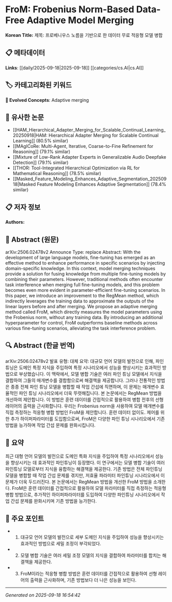 
# FroM: Frobenius Norm-Based Data-Free Adaptive Model Merging

**Korean Title:** 제목: 프로베니우스 노름을 기반으로 한 데이터 무료 적응형 모델 병합

## 📋 메타데이터

**Links**: [[daily/2025-09-18|2025-09-18]] [[categories/cs.AI|cs.AI]]

## 🏷️ 카테고리화된 키워드
**🚀 Evolved Concepts**: Adaptive merging

## 🔗 유사한 논문
- [[HAM_Hierarchical_Adapter_Merging_for_Scalable_Continual_Learning_20250918|HAM: Hierarchical Adapter Merging for Scalable Continual Learning]] (80.5% similar)
- [[MAgICoRe: Multi-Agent, Iterative, Coarse-to-Fine Refinement for Reasoning]] (79.1% similar)
- [[Mixture of Low-Rank Adapter Experts in Generalizable Audio Deepfake Detection]] (79.1% similar)
- [[THOR: Tool-Integrated Hierarchical Optimization via RL for Mathematical Reasoning]] (78.5% similar)
- [[Masked_Feature_Modeling_Enhances_Adaptive_Segmentation_20250918|Masked Feature Modeling Enhances Adaptive Segmentation]] (78.4% similar)

## 📋 저자 정보

**Authors:** 

## 📄 Abstract (원문)

arXiv:2506.02478v2 Announce Type: replace 
Abstract: With the development of large language models, fine-tuning has emerged as an effective method to enhance performance in specific scenarios by injecting domain-specific knowledge. In this context, model merging techniques provide a solution for fusing knowledge from multiple fine-tuning models by combining their parameters. However, traditional methods often encounter task interference when merging full fine-tuning models, and this problem becomes even more evident in parameter-efficient fine-tuning scenarios. In this paper, we introduce an improvement to the RegMean method, which indirectly leverages the training data to approximate the outputs of the linear layers before and after merging. We propose an adaptive merging method called FroM, which directly measures the model parameters using the Frobenius norm, without any training data. By introducing an additional hyperparameter for control, FroM outperforms baseline methods across various fine-tuning scenarios, alleviating the task interference problem.

## 🔍 Abstract (한글 번역)

arXiv:2506.02478v2 발표 유형: 대체
요약: 대규모 언어 모델의 발전으로 인해, 파인 튜닝은 도메인 특정 지식을 주입하여 특정 시나리오에서 성능을 향상시키는 효과적인 방법으로 부상했습니다. 이 맥락에서, 모델 병합 기술은 여러 파인 튜닝 모델에서 지식을 결합하여 그들의 매개변수를 결합함으로써 해결책을 제공합니다. 그러나 전통적인 방법은 종종 전체 파인 튜닝 모델을 병합할 때 작업 간섭에 직면하며, 이 문제는 매개변수 효율적인 파인 튜닝 시나리오에서 더욱 뚜렷해집니다. 본 논문에서는 RegMean 방법을 개선하여 제안합니다. 이 방법은 훈련 데이터를 간접적으로 활용하여 병합 전후의 선형 레이어의 출력을 근사화합니다. 우리는 Frobenius norm을 사용하여 모델 매개변수를 직접 측정하는 적응형 병합 방법인 FroM을 제안합니다. 훈련 데이터 없이도. 제어를 위한 추가 하이퍼파라미터를 도입함으로써, FroM은 다양한 파인 튜닝 시나리오에서 기존 방법을 능가하며 작업 간섭 문제를 완화시킵니다.

## 📝 요약

최근 대형 언어 모델의 발전으로 도메인 특화 지식을 주입하여 특정 시나리오에서 성능을 향상시키는 데 효과적인 파인튜닝이 등장했다. 이 연구에서는 모델 병합 기술이 여러 파인튜닝 모델로부터 지식을 융합하는 해결책을 제공한다. 기존 방법은 전체 파인튜닝 모델을 병합할 때 작업 간섭 문제를 겪지만, 저효율 파라미터 파인튜닝 시나리오에서 이 문제가 더욱 두드러진다. 본 논문에서는 RegMean 방법을 개선한 FroM 방법을 소개한다. FroM은 훈련 데이터를 간접적으로 활용하여 모델 파라미터를 직접 측정하는 적응형 병합 방법으로, 추가적인 하이퍼파라미터를 도입하여 다양한 파인튜닝 시나리오에서 작업 간섭 문제를 완화시키며 기존 방법을 능가한다.

## 🎯 주요 포인트

- 1. 대규모 언어 모델의 발전으로 세부 도메인 지식을 주입하여 성능을 향상시키는 효과적인 방법으로 세밀 조정이 부각되었다.

- 2. 모델 병합 기술은 여러 세밀 조정 모델의 지식을 결합하여 파라미터를 합치는 해결책을 제공한다.

- 3. FroM이라는 적응형 병합 방법은 훈련 데이터를 간접적으로 활용하여 선형 레이어의 출력을 근사화하며, 기존 방법보다 더 나은 성능을 보인다.

---

*Generated on 2025-09-18 16:54:42*